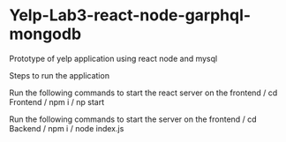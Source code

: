 # Yelp-Lab3-react-node-garphql-mongodb
 Prototype of yelp application using react node and mysql
 
 Steps to run the application
 
Run the following commands to start the react server on the frontend
 / cd Frontend
 / npm i
 / np start
 
Run the following commands to start the server on the frontend
 / cd Backend
 / npm i
 / node index.js
